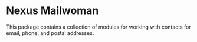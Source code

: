 # Nexus Mailwoman

This package contains a collection of modules for working with contacts for email, phone, and postal addresses.
